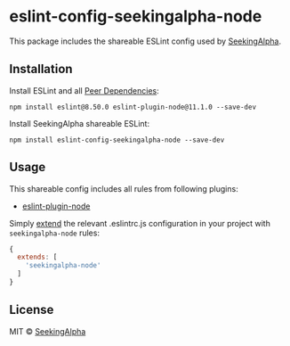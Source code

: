 # eslint-config-seekingalpha-node

This package includes the shareable ESLint config used by [SeekingAlpha](https://seekingalpha.com/).

## Installation

Install ESLint and all [Peer Dependencies](https://nodejs.org/en/blog/npm/peer-dependencies/):

    npm install eslint@8.50.0 eslint-plugin-node@11.1.0 --save-dev

Install SeekingAlpha shareable ESLint:

    npm install eslint-config-seekingalpha-node --save-dev

## Usage

This shareable config includes all rules from following plugins:

- [eslint-plugin-node](https://github.com/mysticatea/eslint-plugin-node)

Simply [extend](https://eslint.org/docs/user-guide/configuring#extending-configuration-files) the relevant .eslintrc.js configuration in your project with `seekingalpha-node` rules:

```javascript
{
  extends: [
    'seekingalpha-node'
  ]
}
```

## License

MIT © [SeekingAlpha](https://seekingalpha.com/)
